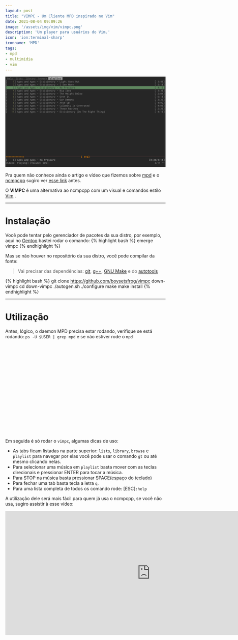 ```yaml
---
layout: post
title: "VIMPC - Um Cliente MPD inspirado no Vim"
date: 2021-08-04 09:09:26
image: '/assets/img/vim/vimpc.png'
description: 'Um player para usuários do Vim.'
icon: 'ion:terminal-sharp'
iconname: 'MPD'
tags:
- mpd
- multimidia
- vim
---
```


![VIMPC - Um Cliente MPD inspirado no Vim](/assets/img/vim/vimpc.png)

Pra quem não conhece ainda o artigo e vídeo que fizemos sobre [mpd](https://www.musicpd.org/) e o [ncmpcpp](https://github.com/ncmpcpp/ncmpcpp) sugiro ver [esse link](https://terminalroot.com.br/2019/07/instale-e-configurar-o-ncmpcpp-e-mpd-no-seu-linux.html) antes.

O **VIMPC** é uma alternativa ao ncmpcpp com um visual e comandos estilo [Vim](https://terminalroot.com.br/vim) .

<!-- RETANGULO LARGO 2 -->
<script async src="//pagead2.googlesyndication.com/pagead/js/adsbygoogle.js"></script>
<ins class="adsbygoogle"
style="display:block; text-align:center;"
data-ad-layout="in-article"
data-ad-format="fluid"
data-ad-client="ca-pub-2838251107855362"
data-ad-slot="8549252987"></ins>
<script>
(adsbygoogle = window.adsbygoogle || []).push({});
</script>


---

# Instalação
Você pode tentar pelo gerenciador de pacotes da sua distro, por exemplo, aqui no [Gentoo](http://www.terminalroot.com.br/tags#gentoo) bastei rodar o comando:
{% highlight bash %}
emerge vimpc
{% endhighlight %}

Mas se não houver no repositório da sua distro, você pode compilar da fonte:
> Vai precisar das dependências: [git](https://terminalroot.com.br/git), [g++](https://terminalroot.com.br/cpp), [GNU Make](https://terminalroot.com.br/2019/12/como-criar-um-makefile.html) e do [autotools](https://terminalroot.com.br/2019/12/tutorial-definitivo-do-gnu-autotools-para-iniciantes.html)

{% highlight bash %}
git clone https://github.com/boysetsfrog/vimpc down-vimpc
cd down-vimpc
./autogen.sh
./configure
make
make install
{% endhighlight %}

---

# Utilização
Antes, lógico, o daemon MPD precisa estar rodando, verifique se está rodando: `ps -U $USER | grep mpd` e se não estiver rode o `mpd`

<!-- QUADRADO -->
<script async src="//pagead2.googlesyndication.com/pagead/js/adsbygoogle.js"></script>
<ins class="adsbygoogle"
style="display:inline-block;width:336px;height:280px"
data-ad-client="ca-pub-2838251107855362"
data-ad-slot="5351066970"></ins>
<script>
(adsbygoogle = window.adsbygoogle || []).push({});
</script>


Em seguida é só rodar o `vimpc`, algumas dicas de uso:
+ As tabs ficam listadas na parte superior: `lists`, `library`, `browse` e `playlist` para navegar por elas você pode usar o comando `gt` ou até mesmo clicando nelas.
+ Para selecionar uma música em `playlist` basta mover com as teclas direcionais e pressionar ENTER para tocar a música.
+ Para STOP na música basta pressionar SPACE(espaço do teclado)
+ Para fechar uma tab basta tecla a letra `q`.
+ Para uma lista completa de todos os comando rode: [ESC]`:help`

A utilização dele será mais fácil para quem já usa o ncmpcpp, se você não usa, sugiro assistir à esse vídeo:

<iframe width="910" height="390" src="https://www.youtube.com/embed/tholV10zDi0" title="YouTube video player" frameborder="0" allow="accelerometer; autoplay; clipboard-write; encrypted-media; gyroscope; picture-in-picture" allowfullscreen></iframe>



